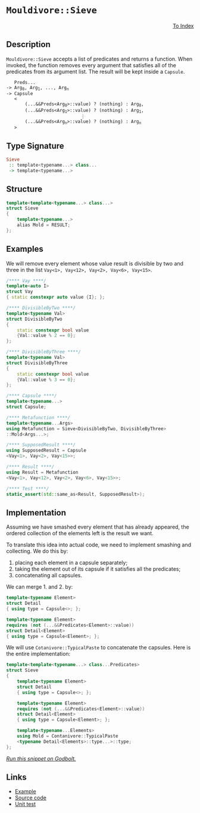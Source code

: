<!-- Copyright 2024 Feng Mofan
SPDX-License-Identifier: Apache-2.0 -->

# `Mouldivore::Sieve`

<p style='text-align: right;'><a href="../../../facilities/metafunctions.md#mouldivore-sieve">To Index</a></p>

## Description

`Mouldivore::Sieve` accepts a list of predicates and returns a function.
When invoked, the function removes every argument that satisfies all of the predicates from its argument list. The result will be kept inside a `Capsule`.

<pre><code>   Preds...
-> Arg<sub>0</sub>, Arg<sub>1</sub>, ..., Arg<sub>n</sub>
-> Capsule
   <
       (...&&Preds&lt;Arg<sub>0</sub>&gt;::value) ? (nothing) : Arg<sub>0</sub>,
       (...&&Preds&lt;Arg<sub>1</sub>&gt;::value) ? (nothing) : Arg<sub>1</sub>,
                            &vellip;
       (...&&Preds&lt;Arg<sub>n</sub>&gt;::value) ? (nothing) : Arg<sub>n</sub>
   ></code></pre>

## Type Signature

```Haskell
Sieve
 :: template<typename...> class...
 -> template<typename...>
```

## Structure

```C++
template<template<typename...> class...>
struct Sieve
{
    template<typename...>
    alias Mold = RESULT;
};
```

## Examples

We will remove every element whose value result is divisible by two and three in the list `Vay<1>, Vay<12>, Vay<2>, Vay<6>, Vay<15>`.

```C++
/**** Vay ****/
template<auto I>
struct Vay
{ static constexpr auto value {I}; };

/**** DivisibleByTwo ****/
template<typename Val>
struct DivisibleByTwo
{
    static constexpr bool value
    {Val::value % 2 == 0};
};

/**** DivisibleByThree ****/
template<typename Val>
struct DivisibleByThree
{
    static constexpr bool value
    {Val::value % 3 == 0};
};

/**** Capsule ****/
template<typename...>
struct Capsule;

/**** Metafunction ****/
template<typename...Args>
using Metafunction = Sieve<DivisibleByTwo, DivisibleByThree>
::Mold<Args...>;

/**** SupposedResult ****/
using SupposedResult = Capsule
<Vay<1>, Vay<2>, Vay<15>>;

/**** Result ****/
using Result = Metafunction
<Vay<1>, Vay<12>, Vay<2>, Vay<6>, Vay<15>>;

/**** Test ****/
static_assert(std::same_as<Result, SupposedResult>);
```

## Implementation

Assuming we have smashed every element that has already appeared, the ordered collection of the elements left is the result we want.

To translate this idea into actual code, we need to implement smashing and collecting.
We do this by:

1. placing each element in a capsule separately;
2. taking the element out of its capsule if it satisfies all the predicates;
3. concatenating all capsules.

We can merge 1. and 2. by:

```C++
template<typename Element>
struct Detail 
{ using type = Capsule<>; };

template<typename Element>
requires (not (...&&Predicates<Element>::value))
struct Detail<Element>
{ using type = Capsule<Element>; };
```

We will use `Cotanivore::TypicalPaste` to concatenate the capsules. Here is the entire implementation:

```C++
template<template<typename...> class...Predicates>
struct Sieve
{
    template<typename Element>
    struct Detail 
    { using type = Capsule<>; };

    template<typename Element>
    requires (not (...&&Predicates<Element>::value))
    struct Detail<Element>
    { using type = Capsule<Element>; };

    template<typename...Elements>
    using Mold = Contanivore::TypicalPaste
    <typename Detail<Elements>::type...>::type;
};
```

[*Run this snippet on Godbolt.*](https://godbolt.org/#z:OYLghAFBqd5QCxAYwPYBMCmBRdBLAF1QCcAaPECAMzwBtMA7AQwFtMQByARg9KtQYEAysib0QXACx8BBAKoBnTAAUAHpwAMvAFYTStJg1DIApACYAQuYukl9ZATwDKjdAGFUtAK4sGIAKwAzKSuADJ4DJgAcj4ARpjEElwapAAOqAqETgwe3r4BwemZjgLhkTEs8YlcybaY9iUMQgRMxAS5Pn5BdQ3Zza0EZdFxCUkpCi1tHfndEwNDFVVjAJS2qF7EyOwcAPQAVAeHR8cnezsmGgCC%2B4cA1AAimKmujMh4mAq3R%2BdXN6f/xx%2Blwu1yOtw8LQYeAAbiR2CAACoAT1SeFEtGUTAmmC%2BhyBzDYClSTC24NkhhhcNuJgA7FYriCCJgWKkDEyTIE3AQUYxWJgAHSCjnYEETYheBy3ZGo9GY7HUum0%2B4c%2BnA347W4WLE4tzakAgxnM1lMdmc7nPAk4zHIADWmHc5IiCWFooI4sl0rRYjlprc1rtDsETCdxBdDMVV1uUduXkyRlu5pxHPut399o8QZDKoNNOVgVVIJ2GoASphkBtMtCdXqDVcmSy2ZgDZyQdGE0bGxyuTzLYL%2BcLbsgDApPhmWiHLqRW9H68bfYne0LAthB8PR47IsQbNOowu%2BX3sPQ2IJLgpSNTIzOe/vBYfmYwCBYzzuE9e2H2APIEBAJBTNkVXGKEoEFKKJehiWK%2BmOwabsCnJ3seBCnn2wrntBIZWPBR4Pk%2BKHLueX4/sQCh4QBwIRpcbaxhEwCvs81KBCmnqypBTaXlGXYvm26GwV2CEPshgrnvxgi4Uu2BTuxba3IRv4oVJwogCAibZuGeYFmptagncuqpAoXj0LiBxArOnZmm%2BAria67ogbp%2Bn0KparaQCLl4oWYIAJINveQaNEZZzua5QVAoaDYmk2ZoduFXZ7u%2B4mrliJGCsoxD2l6TJ/su1nAbcQjvFWOaqm2pnReZFp8rcIkEGGlHRkBkqPOOtAXrVHF0jGca0YmDEpnZBkRW4Lr5gq6lacVUXzhZlXYYINVtqlACOXh4KlnwQAwqAgRAKFmAAbOYu0pWlogZXxM3VcuSnQmIXiYMsywvvVIGNcGtBnT5F1kW2tIWB1NF0UmjHgkwen9e9iFDb9SqOS%2BJWTeVcX8lVmVfdG1HxgAsp46A9WSQZQrCqVKcx3qsS%2BMVTS9dDgw%2BKNKYmpH0zyMO5jDvxBYCgUHJVqisKyOLfFzHMBQyDJmIEERDl4WAMW4aAMFsqQECjWl/HstwAGpMEi/kmRNA1MF4RC3B5NVPZr2uFbccyOMgg4CNiqipMQtyG8b13eEmdKm6zw3Q/mqtgvcMJ4JksT0BYSIIgA7qguuhXOA2xTiWtvVlgFujlwfQqHeDh5gkcx6ghWPS0tv2wwjvO7csSoJ4twe7d5N0qnV03UmZj%2BLcZg9cmtwaP7Ba%2Bxpznq9nuf54XCCpQLbl1vrFMIynYhm5nDUh2HEdR9PmBseRRV1WXaIV1XLu1/Xjd799LdiG3nvUp3tyBL3QMD8POajaLo/A6DhmC/PYV4a8kRqvGyP97IRRHmrW4GNMAtCoF4BWfl/6XDhknCyfZLjEGACrK46NaKwPgYghw2RcZ5UwAVTk49N4FyjrHc81C85bwRDvCKZElJY1oOgLsWCcGkTZt/IQXhUhFHtKWeyIEUH4NysI0R6BxEGRAn3PqDkGSci1kiLsXBUIW00ZyMwOiNFaP8ENEUAcv7QIUbQSRc9LjSKsUooGhCmAIKQdkZsbgjGcm0fhXRWiDG%2BK8W4AJEk/Gcn2oEy23iTFZViVAsECIPg2OMq6E0aIAD6iUEgEAgBMdASkFB8kyZlNwDjzxCJERkMRHxFHCgevmDgqxaCcH8LwPwHAtCkFQJwQalhrDW3WJsDugQeCkAIJoRpqwbQBEkPyDQAAOMwZgACcyyuD%2BAWfMrgNIaTSGaRwSQvAWASA0CkdpnTukcF4AoEAKRxkdMaaQOAsAYCIBAOsAgqQjbkEoGgFkdAEhRD5JwVQ8zdoAFpdqSFuMAZAdspD8jMLwNKRBiB4HyVwGQggRBiHYFILF8glBqAmaQXQmLo7EBBpwHgTSWltJJZcj8RsvkgVQFQW4oKIVQphXC24CKe4QA8P8%2BgLtzAjOWLwe5WhVgQCQH81EIqfkQHlQCxIwApBmD4HQJkxFKCxBJbECIrQkTUt4Ia5gxAkQfliNoMs9zRl/MQh%2BBgtATUPNIFgWIXhgC6loLQG53BeBYBYIYYA4h3X4FSiQqsAbOmYFUGWI22xRkRCZPszptA86UstR4LAJK3R4GOYG0gVZiC1yUI8ENRhM1GAmasKgBgcEa3eNHD8FpTUEpxeIfF/BBCKBUOod1ZL9ChpQNYaw%2Bg843MgKsVAStsgBvBXk5Mpg%2BmWDMBc0taKsDTogKsOwdrsguAYA6PIfhMVhCdIsUYmKihZAENMc9aQMj3oYAsEY1QeiHoEP0KYnhOh6APSQn9kxBhXo/YB0Dj7IPzHA5UG9%2B7BlbAkLSjgrTSDnN4JcjlYLIXQthfC2ZArcCEBIA/cVkq62rB/EwLAiQ92kGmZIQI/JlmBF2RoSQZhJC7VOf4Xayz9CcEOaQY5Iz%2BS7S4LteZyytm7X8JIdZbHdoYYZZwa5tyxl1qea82V7zmXfIoMq1AwrAXAo4K0Fg0IaTgqYAleMXBln8i4HM5F%2BBUXor0L24Q6I8XSG8/24lQ6QCaopVSwNqH0OYa6ZwJlnyja3DZThrl0Khyhr5U5lzGhbiCpMwqhI5GzASq0w8mVcq8uqqVSqkVKADBGEc7UGg1jfx6oNUay1HbzXGutbahwHbHUPmda6klnrvW%2Bv9R24Nobw2dMjYemNJL42JqZB21N9QSWZtiNmpEubtidILUW0Zpby2YErdNmi2mG1MCbS2ttjAO3ea7X5glgXB2dN0Jqurxhx2WEnbEXds750O04Eugg3DGKrqsOuzdCRt0fHgPu%2Bo36/AQFcNBi9J733wc/Xexo6Pn3FGyFjpYmKgONF/e0f9%2BRSdI%2BA00UDxOb22Cg1Tp9cw2iM%2BqIhjYyGuCRfpe67DnK8P2doo55zcycskdReRvnlHSvUcwLR0YDH9kibE05zjNJ/DLJ2YELjPHFOqcF%2Bp2wmmpWPOeW8j5LKqsVZFUCtgnBLPcpYAoaEdtoTi8bBMNzpHt1edkE9iQ/nZCvZJboYIYXUimv58bi5sWDOsvZaoV37vPfe/ChMHLQr8uivFoEYrFuysoHtwkO3pnEge5Eekr3yz0k%2B4IOk1P/ntUtYgPq91XWOvFu71am1dr%2BsmadS6t1s3MBep9WICbxapvVr20Gla834fuqW%2BWFbxa1vpt4Jt7bu381osO7wY7VSzvVou6VvgjaFDNswK29txbHu%2BZDy9olb2dAgGCF9sda6bCbYB10kDpXJwDsHkj/lDhYBulhluuivDjOl%2BnTseqegBhjugJznoLjtkPjpgaUHBiTggeTizmeoBrToQbBuUBBqTkQSgczuQcMNjihmsDzninHtFkLmnh7g3JnhlFtNLmRmKnLiVtKorsrvRqhuriFk5oEIEP4BsopqctITSNJvHlhqbjcnclRoxiAJIP4KxtsjSKcvMpIGslwIsntEJhwIEALgnlckIZMhYUiioTFrYcXqsKWpkM4JIEAA%3D)

## Links

- [Example](../../../code/facilities/metafunctions/mouldivore/sieve/implementation.hpp)
- [Source code](../../../../conceptrodon/descend/mouldivore/sieve.hpp)
- [Unit test](../../../../tests/unit/metafunctions/mouldivore/sieve.test.hpp)
